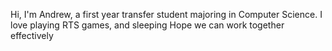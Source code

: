 Hi, I'm Andrew, a first year transfer student majoring in Computer Science.
I love playing RTS games, and sleeping
Hope we can work together effectively
